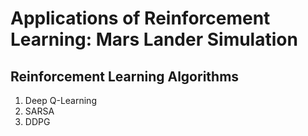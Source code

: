 # Applications of Reinforcement Learning: Mars Lander Simulation

## Reinforcement Learning Algorithms
1. Deep Q-Learning
2. SARSA
3. DDPG

